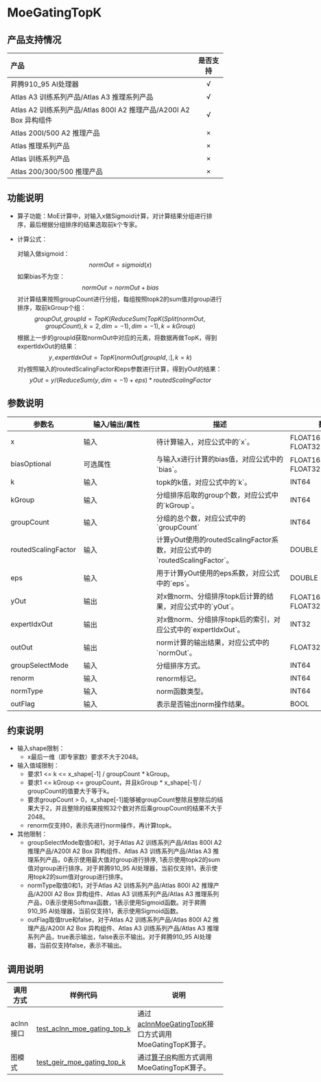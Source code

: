 # MoeGatingTopK

## 产品支持情况

|产品             |  是否支持  |
|:-------------------------|:----------:|
|  <term>昇腾910_95 AI处理器</term>   |     √    |
|  <term>Atlas A3 训练系列产品/Atlas A3 推理系列产品</term>   |     √    |
|  <term>Atlas A2 训练系列产品/Atlas 800I A2 推理产品/A200I A2 Box 异构组件</term>     |     √    |
|  <term>Atlas 200I/500 A2 推理产品</term>    |     ×    |
|  <term>Atlas 推理系列产品 </term>    |     ×    |
|  <term>Atlas 训练系列产品</term>    |     ×    |
|  <term>Atlas 200/300/500 推理产品</term>       |     ×    |

## 功能说明

- 算子功能：MoE计算中，对输入x做Sigmoid计算，对计算结果分组进行排序，最后根据分组排序的结果选取前k个专家。
- 计算公式：

   对输入做sigmoid：
    $$
    normOut=sigmoid(x)
    $$
    如果bias不为空：
    $$
    normOut = normOut + bias
    $$
    对计算结果按照groupCount进行分组，每组按照topk2的sum值对group进行排序，取前kGroup个组：
    $$
    groupOut, groupId = TopK(ReduceSum(TopK(Split(normOut, groupCount), k=2, dim=-1), dim=-1),k=kGroup)
    $$
    根据上一步的groupId获取normOut中对应的元素，将数据再做TopK，得到expertIdxOut的结果：
    $$
    y,expertIdxOut=TopK(normOut[groupId, :],k=k)
    $$
    对y按照输入的routedScalingFactor和eps参数进行计算，得到yOut的结果：
    $$
    yOut = y / (ReduceSum(y, dim=-1)+eps)*routedScalingFactor
    $$
## 参数说明

<table style="undefined;table-layout: fixed; width: 1576px"><colgroup>
  <col style="width: 170px">
  <col style="width: 170px">
  <col style="width: 312px">
  <col style="width: 213px">
  <col style="width: 100px">
  </colgroup>
  <thead>
    <tr>
      <th>参数名</th>
      <th>输入/输出/属性</th>
      <th>描述</th>
      <th>数据类型</th>
      <th>数据格式</th>
    </tr></thead>
  <tbody>
    <tr>
      <td>x</td>
      <td>输入</td>
      <td>待计算输入，对应公式中的`x`。</td>
      <td>FLOAT16、BFLOAT16、FLOAT32</td>
      <td>ND</td>
    </tr>
    <tr>
      <td>biasOptional</td>
      <td>可选属性</td>
      <td>与输入x进行计算的bias值，对应公式中的`bias`。</td>
      <td>FLOAT16、BFLOAT16、FLOAT32</td>
      <td>ND</td>
    </tr>
    <tr>
      <td>k</td>
      <td>输入</td>
      <td>topk的k值，对应公式中的`k`。</td>
      <td>INT64</td>
      <td>-</td>
    </tr>
    <tr>
      <td>kGroup</td>
      <td>输入</td>
      <td>分组排序后取的group个数，对应公式中的`kGroup`。</td>
      <td>INT64</td>
      <td>-</td>
    </tr>
    <tr>
      <td>groupCount</td>
      <td>输入</td>
      <td>分组的总个数，对应公式中的`groupCount`</td>
      <td>INT64</td>
      <td>-</td>
    </tr>
    <tr>
      <td>routedScalingFactor</td>
      <td>输入</td>
      <td>计算yOut使用的routedScalingFactor系数，对应公式中的`routedScalingFactor`。</td>
      <td>DOUBLE</td>
      <td>-</td>
    </tr>
    <tr>
      <td>eps</td>
      <td>输入</td>
      <td>用于计算yOut使用的eps系数，对应公式中的`eps`。</td>
      <td>DOUBLE</td>
      <td>-</td>
    </tr>
    <tr>
      <td>yOut</td>
      <td>输出</td>
      <td>对x做norm、分组排序topk后计算的结果，对应公式中的`yOut`。</td>
      <td>FLOAT16、BFLOAT16、FLOAT32</td>
      <td>ND</td>
    </tr>
    <tr>
      <td>expertIdxOut</td>
      <td>输出</td>
      <td>对x做norm、分组排序topk后的索引，对应公式中的`expertIdxOut`。</td>
      <td>INT32</td>
      <td>ND</td>
    </tr>
    <tr>
      <td>outOut</td>
      <td>输出</td>
      <td>norm计算的输出结果，对应公式中的`normOut`。</td>
      <td>FLOAT32</td>
      <td>ND</td>
    </tr>
    <tr>
      <td>groupSelectMode</td>
      <td>输入</td>
      <td>分组排序方式。</td>
      <td>INT64</td>
      <td>-</td>
    </tr>
    <tr>
      <td>renorm</td>
      <td>输入</td>
      <td>renorm标记。</td>
      <td>INT64</td>
      <td>-</td>
    </tr>
    <tr>
      <td>normType</td>
      <td>输入</td>
      <td>norm函数类型。</td>
      <td>INT64</td>
      <td>-</td>
    </tr>
    <tr>
      <td>outFlag</td>
      <td>输入</td>
      <td>表示是否输出norm操作结果。</td>
      <td>BOOL</td>
      <td>-</td>
    </tr>
    
  </tbody></table>

## 约束说明

  * 输入shape限制：
      * x最后一维（即专家数）要求不大于2048。 
  * 输入值域限制：
      * 要求1 <= k <= x_shape[-1] / groupCount * kGroup。
      * 要求1 <= kGroup <= groupCount，并且kGroup * x_shape[-1] / groupCount的值要大于等于k。
      * 要求groupCount > 0，x_shape[-1]能够被groupCount整除且整除后的结果大于2，并且整除的结果按照32个数对齐后乘groupCount的结果不大于2048。
      * renorm仅支持0，表示先进行norm操作，再计算topk。
  * 其他限制：
      * groupSelectMode取值0和1，对于<term>Atlas A2 训练系列产品/Atlas 800I A2 推理产品/A200I A2 Box 异构组件</term>、<term>Atlas A3 训练系列产品/Atlas A3 推理系列产品</term>，0表示使用最大值对group进行排序, 1表示使用topk2的sum值对group进行排序。对于<term>昇腾910_95 AI处理器</term>，当前仅支持1，表示使用topk2的sum值对group进行排序。
      * normType取值0和1，对于<term>Atlas A2 训练系列产品/Atlas 800I A2 推理产品/A200I A2 Box 异构组件</term>、<term>Atlas A3 训练系列产品/Atlas A3 推理系列产品</term>，0表示使用Softmax函数，1表示使用Sigmoid函数。对于<term>昇腾910_95 AI处理器</term>，当前仅支持1，表示使用Sigmoid函数。
      * outFlag取值true和false，对于<term>Atlas A2 训练系列产品/Atlas 800I A2 推理产品/A200I A2 Box 异构组件</term>、<term>Atlas A3 训练系列产品/Atlas A3 推理系列产品</term>，true表示输出，false表示不输出。对于<term>昇腾910_95 AI处理器</term>，当前仅支持false，表示不输出。

## 调用说明

| 调用方式   | 样例代码           | 说明                                         |
| ---------------- | --------------------------- | --------------------------------------------------- |
| aclnn接口  | [test_aclnn_moe_gating_top_k](examples/test_aclnn_moe_gating_top_k.cpp) | 通过[aclnnMoeGatingTopK](docs/aclnnMoeGatingTopK.md)接口方式调用MoeGatingTopK算子。 |
| 图模式 | [test_geir_moe_gating_top_k](examples/test_geir_moe_gating_top_k.cpp)  | 通过[算子IR](op_graph/moe_gating_top_k_proto.h)构图方式调用MoeGatingTopK算子。         |